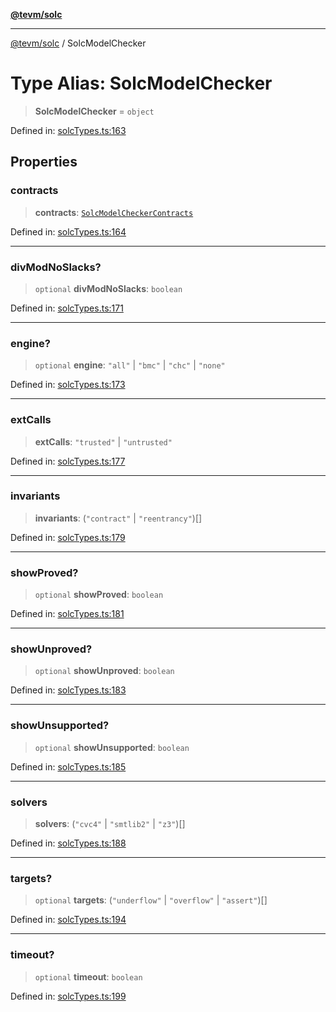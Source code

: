 [**@tevm/solc**](../README.md)

***

[@tevm/solc](../globals.md) / SolcModelChecker

# Type Alias: SolcModelChecker

> **SolcModelChecker** = `object`

Defined in: [solcTypes.ts:163](https://github.com/evmts/tevm-monorepo/blob/main/bundler-packages/solc/src/solcTypes.ts#L163)

## Properties

### contracts

> **contracts**: [`SolcModelCheckerContracts`](SolcModelCheckerContracts.md)

Defined in: [solcTypes.ts:164](https://github.com/evmts/tevm-monorepo/blob/main/bundler-packages/solc/src/solcTypes.ts#L164)

***

### divModNoSlacks?

> `optional` **divModNoSlacks**: `boolean`

Defined in: [solcTypes.ts:171](https://github.com/evmts/tevm-monorepo/blob/main/bundler-packages/solc/src/solcTypes.ts#L171)

***

### engine?

> `optional` **engine**: `"all"` \| `"bmc"` \| `"chc"` \| `"none"`

Defined in: [solcTypes.ts:173](https://github.com/evmts/tevm-monorepo/blob/main/bundler-packages/solc/src/solcTypes.ts#L173)

***

### extCalls

> **extCalls**: `"trusted"` \| `"untrusted"`

Defined in: [solcTypes.ts:177](https://github.com/evmts/tevm-monorepo/blob/main/bundler-packages/solc/src/solcTypes.ts#L177)

***

### invariants

> **invariants**: (`"contract"` \| `"reentrancy"`)[]

Defined in: [solcTypes.ts:179](https://github.com/evmts/tevm-monorepo/blob/main/bundler-packages/solc/src/solcTypes.ts#L179)

***

### showProved?

> `optional` **showProved**: `boolean`

Defined in: [solcTypes.ts:181](https://github.com/evmts/tevm-monorepo/blob/main/bundler-packages/solc/src/solcTypes.ts#L181)

***

### showUnproved?

> `optional` **showUnproved**: `boolean`

Defined in: [solcTypes.ts:183](https://github.com/evmts/tevm-monorepo/blob/main/bundler-packages/solc/src/solcTypes.ts#L183)

***

### showUnsupported?

> `optional` **showUnsupported**: `boolean`

Defined in: [solcTypes.ts:185](https://github.com/evmts/tevm-monorepo/blob/main/bundler-packages/solc/src/solcTypes.ts#L185)

***

### solvers

> **solvers**: (`"cvc4"` \| `"smtlib2"` \| `"z3"`)[]

Defined in: [solcTypes.ts:188](https://github.com/evmts/tevm-monorepo/blob/main/bundler-packages/solc/src/solcTypes.ts#L188)

***

### targets?

> `optional` **targets**: (`"underflow"` \| `"overflow"` \| `"assert"`)[]

Defined in: [solcTypes.ts:194](https://github.com/evmts/tevm-monorepo/blob/main/bundler-packages/solc/src/solcTypes.ts#L194)

***

### timeout?

> `optional` **timeout**: `boolean`

Defined in: [solcTypes.ts:199](https://github.com/evmts/tevm-monorepo/blob/main/bundler-packages/solc/src/solcTypes.ts#L199)
